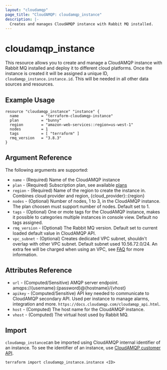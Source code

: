 ```yaml
---
layout: "cloudamqp"
page_title: "CloudAMQP: cloudamqp_instance"
description: |-
  Creates and manages CloudAMQP instance with Rabbit MQ installed.
---
```


# cloudamqp_instance

This resource allows you to create and manage a CloudAMQP instance with Rabbit MQ installed and deploy it to different cloud platforms. Once the instance is created it will be assigned a unique ID, `cloudamqp_instance.instance.id`. This will be needed in all other data sources and resources.

## Example Usage

```hcl
resource "cloudamqp_instance" "instance" {
  name          = "terraform-cloudamqp-instance"
  plan          = "bunny"
  region        = "amazon-web-services::region=us-west-1"
  nodes         = 1
  tags          = [ "terraform" ]
  rmq_version   = "3.8.3"
}
```

## Argument Reference

The following arguments are supported:

* `name`        - (Required) Name of the CloudAMQP instance
* `plan`        - (Required) Subscription plan, see available [plans](plan.html.markdown)
* `region`      - (Required) Name of the region to create the instance in. Combines cloud provider and region, {cloud_provider}::{region}
* `nodes`       - (Optional) Number of nodes, 1 to 3, in the CloudAMQP instance. The plan choosen must support number of nodes. Default set to 1.
* `tags`        - (Optional) One or mote tags for the CloudAMQP instance, makes it possible to categories multiple instances in console view. Default no tags assigned.
* `rmq_version` - (Optional) The Rabbit MQ version. Default set to current loaded default value in CloudAMQP API.
* `vpc_subnet`  - (Optional) Creates dedicated VPC subnet, shouldn't overlap with other VPC subnet. Default subnet used 10.56.72.0/24. An extra fee will be charged when using an VPC, see [FAQ](https://www.cloudamqp.com/docs/faq.html#how-do-we-launch-a-cluster-in-aws-vpc) for more information.

## Attributes Reference

* `url`     - (Computed/Sensitive) AMQP server endpoint. amqps://{username}:{password}@{hostname}/{vhost}
* `apikey`  - (Computed/Sensitive) API key needed to communicate to CloudAMQP secondary API. Used per instance to manage alarms, integration and more. `https://docs.cloudamqp.com/cloudamqp_api.html`.
* `host`    - (Computed) The host name for the CloudAMQP instance.
* `vhost`   - (Computed) The virtual host used by Rabbit MQ.

## Import
`cloudamqp_instance`can be imported using CloudAMQP internal identifier of an instance. To see the identifier of an instance, use [CloudAMQP customer API](https://docs.cloudamqp.com/#instances).

`terraform import cloudamqp_instance.instance <ID>`

